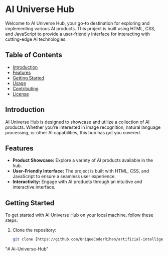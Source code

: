 # AI Universe Hub

Welcome to AI Universe Hub, your go-to destination for exploring and implementing various AI products. This project is built using HTML, CSS, and JavaScript to provide a user-friendly interface for interacting with cutting-edge AI technologies.

## Table of Contents
- [Introduction](#introduction)
- [Features](#features)
- [Getting Started](#getting-started)
- [Usage](#usage)
- [Contributing](#contributing)
- [License](#license)

## Introduction
AI Universe Hub is designed to showcase and utilize a collection of AI products. Whether you're interested in image recognition, natural language processing, or other AI capabilities, this hub has got you covered.

## Features
- **Product Showcase:** Explore a variety of AI products available in the hub.
- **User-Friendly Interface:** The project is built with HTML, CSS, and JavaScript to ensure a seamless user experience.
- **Interactivity:** Engage with AI products through an intuitive and interactive interface.

## Getting Started
To get started with AI Universe Hub on your local machine, follow these steps:

1. Clone the repository:
   ```bash
   git clone [https://github.com/UniqueCoderRihan/artificial-intelligence-Hub)https://github.com/UniqueCoderRihan/artificial-intelligence-Hub]
"# Ai-Universe-Hub" 
